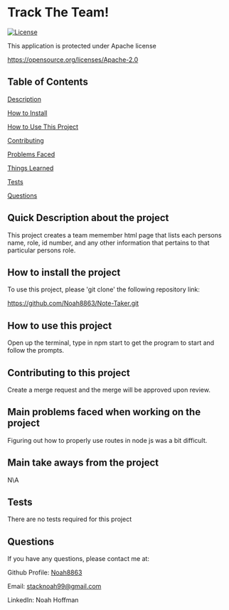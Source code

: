   # Track The Team! 


  [![License](https://img.shields.io/badge/License-Apache_2.0-blue.svg)](https://opensource.org/licenses/Apache-2.0)

  This application is protected under Apache license

  https://opensource.org/licenses/Apache-2.0 


  ## Table of Contents
  [Description](#quick-description-about-the-project)

  [How to Install](#how-to-install-the-project)

  [How to Use This Project](#how-to-use-this-project)

  [Contributing](#contributing-to-this-project)

  [Problems Faced](#main-problems-faced-when-working-on-the-project)

  [Things Learned](#main-take-aways-from-the-project)

  [Tests](#tests)

  [Questions](#questions)


  ## Quick Description about the project 

  This project creates a team memember html page that lists each persons name, role, id number, and any other information that pertains to that particular persons role.   

  ## How to install the project 

  To use this project, please 'git clone' the following repository link: 

  https://github.com/Noah8863/Note-Taker.git 

  ## How to use this project 

  Open up the terminal, type in npm start to get the program to start and follow the prompts.  

  ## Contributing to this project
  Create a merge request and the merge will be approved upon review.  

  ## Main problems faced when working on the project 
 
  Figuring out how to properly use routes in node js was a bit difficult. 

  ## Main take aways from the project 

  N\A 

  ## Tests 

  There are no tests required for this project 

  ## Questions 

  If you have any questions, please contact me at: 
 
  Github Profile: [Noah8863](https://github.com/Noah8863)  

  Email: stacknoah99@gmail.com 

  LinkedIn: Noah Hoffman
